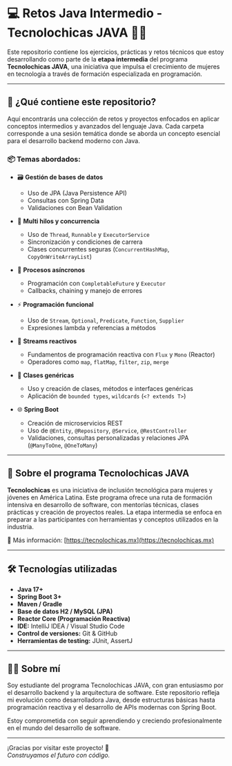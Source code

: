 # 💻 Retos Java Intermedio - Tecnolochicas JAVA 👩‍💻

Este repositorio contiene los ejercicios, prácticas y retos técnicos que estoy desarrollando como parte de la **etapa intermedia** del programa **Tecnolochicas JAVA**, una iniciativa que impulsa el crecimiento de mujeres en tecnología a través de formación especializada en programación.

---

## 🧠 ¿Qué contiene este repositorio?

Aquí encontrarás una colección de retos y proyectos enfocados en aplicar conceptos intermedios y avanzados del lenguaje Java. Cada carpeta corresponde a una sesión temática donde se aborda un concepto esencial para el desarrollo backend moderno con Java.

### 📦 Temas abordados:

- 🗃️ **Gestión de bases de datos**
  - Uso de JPA (Java Persistence API)
  - Consultas con Spring Data
  - Validaciones con Bean Validation

- 🧵 **Multi hilos y concurrencia**
  - Uso de `Thread`, `Runnable` y `ExecutorService`
  - Sincronización y condiciones de carrera
  - Clases concurrentes seguras (`ConcurrentHashMap`, `CopyOnWriteArrayList`)

- 🔁 **Procesos asíncronos**
  - Programación con `CompletableFuture` y `Executor`
  - Callbacks, chaining y manejo de errores

- ⚡ **Programación funcional**
  - Uso de `Stream`, `Optional`, `Predicate`, `Function`, `Supplier`
  - Expresiones lambda y referencias a métodos

- 📡 **Streams reactivos**
  - Fundamentos de programación reactiva con `Flux` y `Mono` (Reactor)
  - Operadores como `map`, `flatMap`, `filter`, `zip`, `merge`

- 🧰 **Clases genéricas**
  - Uso y creación de clases, métodos e interfaces genéricas
  - Aplicación de `bounded types`, `wildcards` (`<? extends T>`)

- 🌐 **Spring Boot**
  - Creación de microservicios REST
  - Uso de `@Entity`, `@Repository`, `@Service`, `@RestController`
  - Validaciones, consultas personalizadas y relaciones JPA (`@ManyToOne`, `@OneToMany`)

---

## 🚀 Sobre el programa Tecnolochicas JAVA

**Tecnolochicas** es una iniciativa de inclusión tecnológica para mujeres y jóvenes en América Latina. Este programa ofrece una ruta de formación intensiva en desarrollo de software, con mentorías técnicas, clases prácticas y creación de proyectos reales. La etapa intermedia se enfoca en preparar a las participantes con herramientas y conceptos utilizados en la industria.

🔗 Más información: [https://tecnolochicas.mx](https://tecnolochicas.mx)

---

## 🛠️ Tecnologías utilizadas

- **Java 17+**
- **Spring Boot 3+**
- **Maven / Gradle**
- **Base de datos H2 / MySQL (JPA)**
- **Reactor Core (Programación Reactiva)**
- **IDE:** IntelliJ IDEA / Visual Studio Code
- **Control de versiones:** Git & GitHub
- **Herramientas de testing:** JUnit, AssertJ

---

## 🙋‍♀️ Sobre mí

Soy estudiante del programa Tecnolochicas JAVA, con gran entusiasmo por el desarrollo backend y la arquitectura de software. Este repositorio refleja mi evolución como desarrolladora Java, desde estructuras básicas hasta programación reactiva y el desarrollo de APIs modernas con Spring Boot.

Estoy comprometida con seguir aprendiendo y creciendo profesionalmente en el mundo del desarrollo de software.

---

¡Gracias por visitar este proyecto! 🌟  
*Construyamos el futuro con código.*
